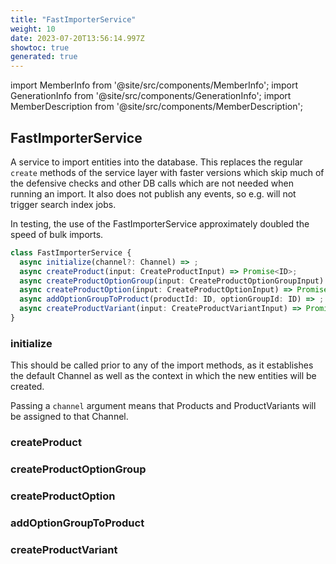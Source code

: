 ```yaml
---
title: "FastImporterService"
weight: 10
date: 2023-07-20T13:56:14.997Z
showtoc: true
generated: true
---
```

<!-- This file was generated from the Vendure source. Do not modify. Instead, re-run the "docs:build" script -->
import MemberInfo from '@site/src/components/MemberInfo';
import GenerationInfo from '@site/src/components/GenerationInfo';
import MemberDescription from '@site/src/components/MemberDescription';


## FastImporterService

<GenerationInfo sourceFile="packages/core/src/data-import/providers/importer/fast-importer.service.ts" sourceLine="40" packageName="@vendure/core" />

A service to import entities into the database. This replaces the regular `create` methods of the service layer with faster
versions which skip much of the defensive checks and other DB calls which are not needed when running an import. It also
does not publish any events, so e.g. will not trigger search index jobs.

In testing, the use of the FastImporterService approximately doubled the speed of bulk imports.

```ts title="Signature"
class FastImporterService {
  async initialize(channel?: Channel) => ;
  async createProduct(input: CreateProductInput) => Promise<ID>;
  async createProductOptionGroup(input: CreateProductOptionGroupInput) => Promise<ID>;
  async createProductOption(input: CreateProductOptionInput) => Promise<ID>;
  async addOptionGroupToProduct(productId: ID, optionGroupId: ID) => ;
  async createProductVariant(input: CreateProductVariantInput) => Promise<ID>;
}
```

### initialize

<MemberInfo kind="method" type="(channel?: <a href='/typescript-api/entities/channel#channel'>Channel</a>) => "   />

This should be called prior to any of the import methods, as it establishes the
default Channel as well as the context in which the new entities will be created.

Passing a `channel` argument means that Products and ProductVariants will be assigned
to that Channel.
### createProduct

<MemberInfo kind="method" type="(input: CreateProductInput) => Promise&#60;<a href='/typescript-api/common/id#id'>ID</a>&#62;"   />


### createProductOptionGroup

<MemberInfo kind="method" type="(input: CreateProductOptionGroupInput) => Promise&#60;<a href='/typescript-api/common/id#id'>ID</a>&#62;"   />


### createProductOption

<MemberInfo kind="method" type="(input: CreateProductOptionInput) => Promise&#60;<a href='/typescript-api/common/id#id'>ID</a>&#62;"   />


### addOptionGroupToProduct

<MemberInfo kind="method" type="(productId: <a href='/typescript-api/common/id#id'>ID</a>, optionGroupId: <a href='/typescript-api/common/id#id'>ID</a>) => "   />


### createProductVariant

<MemberInfo kind="method" type="(input: CreateProductVariantInput) => Promise&#60;<a href='/typescript-api/common/id#id'>ID</a>&#62;"   />


